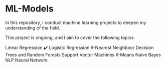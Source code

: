 # ML-Models
In this repository, I conduct machine learning projects to deepen my understanding of the field. 

This project is ongoing, and I aim to cover the following topics:

Linear Regression ✔️
Logistic Regression 
K-Nearest Neighboor 
Decision Trees and Random Forests
Support Vector Machines 
K-Means
Naive Bayes
NLP
Neural Network 
